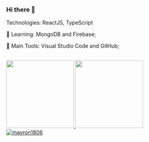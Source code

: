 ### Hi there 👋

Technologies: ReactJS, TypeScript

🌱 Learning: MongoDB and Firebase;

🎒 Main Tools: Visual Studio Code and GitHub;
##
  
<div>
  <a href="https://github.com/mayron1806">
  <img height="180em" src="https://github-readme-stats.vercel.app/api?username=mayron1806&show_icons=true&theme=dark&include_all_commits=true&count_private=true"/>
  <img height="180em" src="https://github-readme-stats.vercel.app/api/top-langs/?username=mayron1806&layout=compact&langs_count=7&theme=dark"/>
</div>
<img src="https://komarev.com/ghpvc/?username=mayron1806&color=green" alt="mayron1806" /> 



